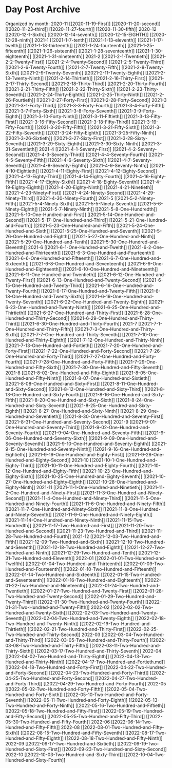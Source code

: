 # Day Post Archive

Organized by month:
2020-11
[[2020-11-19-First]]
[[2020-11-20-second]]
[[2020-11-23-third]]
[[2020-11-27-fourth]]
[[2020-11-30-fifth]]
2020-12
[[2020-12-1-Sixth]]
[[2020-12-14-seventh]]
[[2020-12-15-EIGHTH]]
[[2020-12-28-ninth]]
2021-1
[[2021-1-7-tenth]]
[[2021-1-13-eleventh]]
[[2021-1-17-twelth]]
[[2021-1-18-thirteenth]]
[[2021-1-24-fourteenth]]
[[2021-1-25-fifteenth]]
[[2021-1-26-sixteenth]]
[[2021-1-28-seventeenth]]
[[2021-1-30-eighteenth]]
[[2021-1-31-nineteenth]]
2021-2
[[2021-2-1-Twentieth]]
[[2021-2-2-Twenty-First]]
[[2021-2-4-Twenty-Second]]
[[2021-2-5-Twenty-Third]]
[[2021-2-6-Twenty-Fourth]]
[[2021-2-7-Twenty-Fifth]]
[[2021-2-8-Twenty-Sixth]]
[[2021-2-9-Twenty-Seventh]]
[[2021-2-11-Twenty-Eighth]]
[[2021-2-13-Twenty-Ninth]]
[[2021-2-14-Thirtieth]]
[[2021-2-16-Thirty-First]]
[[2021-2-17-Thirty-Second]]
[[2021-2-18-Thirty-Third]]
[[2021-2-20-Thirty-Fourth]]
[[2021-2-21-Thirty-Fifth]]
[[2021-2-22-Thirty-Sixth]]
[[2021-2-23-Thirty-Seventh]]
[[2021-2-24-Thirty-Eighth]]
[[2021-2-25-Thirty-Ninth]]
[[2021-2-26-Fourtieth]]
[[2021-2-27-Forty-First]]
[[2021-2-28-Forty-Second]]
2021-3
[[2021-3-1-Forty-Third]]
[[2021-3-3-Forty-Fourth]]
[[2021-3-4-Forty-Fifth]]
[[2021-3-7-Forty-Sixth]]
[[2021-3-8-Forty-Seventh]]
[[2021-3-9-Forty-Eighth]]
[[2021-3-10-Forty-Ninth]]
[[2021-3-11-Fiftieth]]
[[2021-3-13-Fifty-First]]
[[2021-3-16-Fifty-Second]]
[[2021-3-18-Fifty-Third]]
[[2021-3-19-Fifty-Fourth]]
[[2021-3-20-Fifty-Fifth]]
[[2021-3-21-Fifty-Sixth]]
[[2021-3-22-Fifty-Seventh]]
[[2021-3-24-Fifty-Eighth]]
[[2021-3-25-Fifty-Ninth]]
[[2021-3-26-Sixtieth]]
[[2021-3-27-Sixty-First]]
[[2021-3-28-Sixty-Seventh]]
[[2021-3-29-Sixty-Eighth]]
[[2021-3-30-Sixty-Ninth]]
[[2021-3-31-Seventieth]]
2021-4
[[2021-4-1-Seventy-First]]
[[2021-4-2-Seventy-Second]]
[[2021-4-3-Seventy-Third]]
[[2021-4-4-Seventy-Fourth]]
[[2021-4-5-Seventy-Fifth]]
[[2021-4-6-Seventy-Sixth]]
[[2021-4-7-Seventy-Seventh]]
[[2021-4-8-Seventy-Eighth]]
[[2021-4-9-Seventy-Ninth]]
[[2021-4-10-Eightieth]]
[[2021-4-11-Eighty-First]]
[[2021-4-12-Eighty-Second]]
[[2021-4-13-Eighty-Third]]
[[2021-4-14-Eighty-Fourth]]
[[2021-4-16-Eighty-Fifth]]
[[2021-4-17-Eighty-Sixth]]
[[2021-4-18-Eighty-Seventh]]
[[2021-4-19-Eighty-Eighth]]
[[2021-4-20-Eighty-Ninth]]
[[2021-4-21-Ninetieth]]
[[2021-4-23-Ninety-First]]
[[2021-4-24-Ninety-Second]]
[[2021-4-29-Ninety-Third]]
[[2021-4-30-Ninety-Fourth]]
2021-5
[[2021-5-2-Ninety-Fifth]]
[[2021-5-4-Ninety-Sixth]]
[[2021-5-5-Ninety-Seventh]]
[[2021-5-6-Ninety-Eighth]]
[[2021-5-7-Ninety-Ninth]]
[[2021-5-8-One-Hundredth]]
[[2021-5-10-One-Hundred-and-First]]
[[2021-5-14-One-Hundred-and-Second]]
[[2021-5-17-One-Hundred-and-Third]]
[[2021-5-21-One-Hundred-and-Fourth]]
[[2021-5-23-One-Hundred-and-Fifth]]
[[2021-5-24-One-Hundred-and-Sixth]]
[[2021-5-25-One-Hundred-and-Seventh]]
[[2021-5-26-One-Hundred-and-Eighth]]
[[2021-5-27-One-Hundred-and-Ninth]]
[[2021-5-29-One-Hundred-and-Tenth]]
[[2021-5-30-One-Hundred-and-Eleventh]]
2021-6
[[2021-6-1-One-Hundred-and-Twelth]]
[[2021-6-2-One-Hundred-and-Thirteenth]]
[[2021-6-3-One-Hundred-and-Fourteenth]]
[[2021-6-6-One-Hundred-and-Fifteenth]]
[[2021-6-7-One-Hundred-and-Sixteenth]]
[[2021-6-8-One-Hundred-and-Seventeenth]]
[[2021-6-9-One-Hundred-and-Eighteenth]]
[[2021-6-10-One-Hundred-and-Nineteenth]]
[[2021-6-11-One-Hundred-and-Twentieth]]
[[2021-6-12-One-Hundred-and-Twenty-First]]
[[2021-6-13-One-Hundred-and-Twenty-Second]]
[[2021-6-15-One-Hundred-and-Twenty-Third]]
[[2021-6-16-One-Hundred-and-Twenty-Fourth]]
[[2021-6-17-One-Hundred-and-Twenty-Fifth]]
[[2021-6-18-One-Hundred-and-Twenty-Sixth]]
[[2021-6-19-One-Hundred-and-Twenty-Seventh]]
[[2021-6-22-One-Hundred-and-Twenty-Eighth]]
[[2021-6-23-One-Hundred-and-Twenty-Ninth]]
[[2021-6-25-One-Hundred-and-Thirtieth]]
[[2021-6-27-One-Hundred-and-Thirty-First]]
[[2021-6-28-One-Hundred-and-Thirty-Second]]
[[2021-6-29-One-Hundred-and-Thirty-Third]]
[[2021-6-30-One-Hundred-and-Thirty-Fourth]]
2021-7
[[2021-7-1-One-Hundred-and-Thirty-Fifth]]
[[2021-7-3-One-Hundred-and-Thirty-Sixth]]
[[2021-7-7-One-Hundred-and-Thirty-Seventh]]
[[2021-7-10-One-Hundred-and-Thirty-Eighth]]
[[2021-7-12-One-Hundred-and-Thirty-Ninth]]
[[2021-7-13-One-Hundred-and-Fortieth]]
[[2021-7-20-One-Hundred-and-Forty-First]]
[[2021-7-22-One-Hundred-and-Forty-Second]]
[[2021-7-26-One-Hundred-and-Forty-Third]]
[[2021-7-27-One-Hundred-and-Forty-Fourth]]
[[2021-7-28-One-Hundred-and-Forty-Fifth]]
[[2021-7-29-One-Hundred-and-Fifty-Sixth]]
[[2021-7-30-One-Hundred-and-Fifty-Seventh]]
2021-8
[[2021-8-02-One-Hundred-and-Fifty-Eighth]]
[[2021-8-05-One-Hundred-and-Fifty-Ninth]]
[[2021-8-07-One-Hundred-and-Sixtieth]]
[[2021-8-08-One-Hundred-and-Sixty-First]]
[[2021-8-11-One-Hundred-and-Sixty-Second]]
[[2021-8-12-One-Hundred-and-Sixty-Third]]
[[2021-8-13-One-Hundred-and-Sixty-Fourth]]
[[2021-8-16-One-Hundred-and-Sixty-Fifth]]
[[2021-8-20-One-Hundred-and-Sixty-Sixth]]
[[2021-8-24-One-Hundred-and-Sixty-Seventh]]
[[2021-8-25-One-Hundred-and-Sixty-Eighth]]
[[2021-8-27-One-Hundred-and-Sixty-Ninth]]
[[2021-8-29-One-Hundred-and-Seventieth]]
[[2021-8-30-One-Hundred-and-Seventy-First]]
[[2021-8-31-One-Hundred-and-Seventy-Second]]
2021-9
[[2021-9-01-One-Hundred-and-Seventy-Third]]
[[2021-9-02-One-Hundred-and-Seventy-Fourth]]
[[2021-9-04-One-Hundred-and-Seventy-Fifth]]
[[2021-9-06-One-Hundred-and-Seventy-Sixth]]
[[2021-9-09-One-Hundred-and-Seventy-Seventh]]
[[2021-9-10-One-Hundred-and-Seventy-Eighth]]
[[2021-9-15-One-Hundred-and-Seventy-Ninth]]
[[2021-9-16-One-Hundred-and-Eightieth]]
[[2021-9-19-One-Hundred-and-Eighty-First]]
[[2021-9-28-One-Hundred-and-Eighty-Second]]
2021-10
[[2021-10-1-One-Hundred-and-Eighty-Third]]
[[2021-10-11-One-Hundred-and-Eighty-Fourth]]
[[2021-10-12-One-Hundred-and-Eighty-Fifth]]
[[2021-10-23-One-Hundred-and-Eighty-Sixth]]
[[2021-10-25-One-Hundred-and-Eighty-Seventh]]
[[2021-10-27-One-Hundred-and-Eighty-Eighth]]
[[2021-10-28-One-Hundred-and-Eighty-Ninth]]
2021-11
[[2021-11-1-One-Hundred-and-Ninetieth]]
[[2021-11-2-One-Hundred-and-Ninety-First]]
[[2021-11-3-One-Hundred-and-Ninety-Second]]
[[2021-11-4-One-Hundred-and-Ninety-Third]]
[[2021-11-5-One-Hundred-and-Ninety-Fourth]]
[[2021-11-6-One-Hundred-and-Ninety-Fifth]]
[[2021-11-7-One-Hundred-and-Ninety-Sixth]]
[[2021-11-8-One-Hundred-and-Ninety-Seventh]]
[[2021-11-9-One-Hundred-and-Ninety-Eighth]]
[[2021-11-14-One-Hundred-and-Ninety-Ninth]]
[[2021-11-15-Two-Hundredth]]
[[2021-11-17-Two-Hundred-and-First]]
[[2021-11-20-Two-Hundred-and-Second]]
[[2021-11-23-Two-Hundred-and-Third]]
[[2021-11-28-Two-Hundred-and-Fourth]]
2021-12
[[2021-12-03-Two-Hundred-and-Fifth]]
[[2021-12-09-Two-Hundred-and-Sixth]]
[[2021-12-10-Two-Hundred-and-Seventh]]
[[2021-12-18-Two-Hundred-and-Eighth]]
[[2021-12-27-Two-Hundred-and-Ninth]]
[[2021-12-29-Two-Hundred-and-Tenth]]
[[2021-12-31-Two-Hundred-and-Eleventh]]
2022-01
[[2022-01-01-Two-Hundred-and-Twelfth]]
[[2022-01-04-Two-Hundred-and-Thirteenth]]
[[2022-01-09-Two-Hundred-and-Fourteenth]]
[[2022-01-10-Two-Hundred-and-Fifteenth]]
[[2022-01-14-Two-Hundred-and-Sixteenth]]
[[2022-01-15-Two-Hundred-and-Seventeenth]]
[[2022-01-16-Two-Hundred-and-Eighteenth]]
[[2022-01-22-Two-Hundred-and-Nineteenth]]
[[2022-01-24-Two-Hundred-and-Twentieth]]
[[2022-01-27-Two-Hundred-and-Twenty-First]]
[[2022-01-28-Two-Hundred-and-Twenty-Second]]
[[2022-01-29-Two-Hundred-and-Twenty-Third]]
[[2022-01-30-Two-Hundred-and-Twenty-Fourth]]
[[2022-01-31-Two-Hundred-and-Twenty-Fifth]]
2022-02
[[2022-02-02-Two-Hundred-and-Twenty-Sixth]]
[[2022-02-03-Two-Hundred-and-Twenty-Seventh]]
[[2022-02-04-Two-Hundred-and-Twenty-Eighth]]
[[2022-02-18-Two-Hundred-and-Twenty-Ninth]]
[[2022-02-19-Two-Hundred-and-Thirtieth]]
[[2022-02-21-Two-Hundred-and-Thirty-First]]
[[2022-02-25-Two-Hundred-and-Thirty-Second]]
2022-03
[[2022-03-04-Two-Hundred-and-Thirty-Third]]
[[2022-03-05-Two-Hundred-and-Thirty-Fourth]]
[[2022-03-08-Two-Hundred-and-Thirty-Fifth]]
[[2022-03-11-Two-Hundred-and-Thirty-Sixth]]
[[2022-03-17-Two-Hundred-and-Thirty-Seventh]]
2022-04
[[2022-04-02-Two-Hundred-and-Thirty-Eighth]]
[[2022-04-13-Two-Hundred-and-Thirty-Ninth]]
[[2022-04-17-Two-Hundred-and-Fortieth.md]]
[[2022-04-18-Two-Hundred-and-Forty-First]]
[[2022-04-22-Two-Hundred-and-Forty-Second]]
[[2022-04-23-Two-Hundred-and-Forty-Third]]
[[2022-04-25-Two-Hundred-and-Forty-Second]]
[[2022-04-27-Two-Hundred-and-Forty-Third]]
[[2022-04-29-Two-Hundred-and-Forty-Fourth]]
2022-05
[[2022-05-02-Two-Hundred-and-Forty-Fifth]]
[[2022-05-04-Two-Hundred-and-Forty-Sixth]]
[[2022-05-10-Two-Hundred-and-Forty-Seventh]]
[[2022-05-11-Two-Hundred-and-Forty-Eighth]]
[[2022-05-13-Two-Hundred-and-Forty-Ninth]]
[[2022-05-16-Two-Hundred-and-Fiftieth]]
[[2022-05-18-Two-Hundred-and-Fifty-First]]
[[2022-05-19-Two-Hundred-and-Fifty-Second]]
[[2022-05-25-Two-Hundred-and-Fifty-Third]]
[[2022-05-30-Two-Hundred-and-Fifty-Fourth]]
2022-06
[[2022-06-14-Two-Hundred-and-Fifty-Fifth]]
2022-08
[[2022-08-01-Two-Hundred-and-Fifty-Sixth]]
[[2022-08-15-Two-Hundred-and-Fifty-Seventh]]
[[2022-08-17-Two-Hundred-and-Fifty-Eighth]]
[[2022-08-18-Two-Hundred-and-Fifty-Ninth]]
2022-09
[[2022-09-17-Two-Hundred-and-Sixtieth]]
[[2022-09-19-Two-Hundred-and-Sixty-First]]
[[2022-09-23-Two-Hundred-and-Sixty-Second]]
2022-10
[[2022-10-03-Two-Hundred-and-Sixty-Third]]
[[2022-10-04-Two-Hundred-and-Sixty-Fourth]]